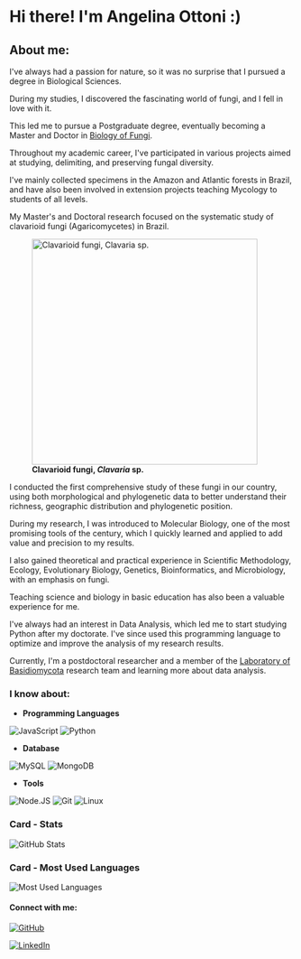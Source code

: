 # **Hi there! I'm Angelina Ottoni** :)

## **About me:**

I've always had a passion for nature, so it was no surprise that I pursued a degree in Biological Sciences.

During my studies, I discovered the fascinating world of fungi, and I fell in love with it.

This led me to pursue a Postgraduate degree, eventually becoming a Master and Doctor in [Biology of Fungi](https://www.ufpe.br/ppgbf).

Throughout my academic career, I've participated in various projects aimed at studying, delimiting, and preserving fungal diversity.

I've mainly collected specimens in the Amazon and Atlantic forests in Brazil, and have also been involved in extension projects teaching Mycology to students of all levels.

My Master's and Doctoral research focused on the systematic study of clavarioid fungi (Agaricomycetes) in Brazil.

<figure>
    <img height="400" src="https://github.com/AngelOttoni/dio-lab-open-source-amo/assets/97471199/171e73c8-7eb3-45ec-bb5f-c01709887172"
         alt="Clavarioid fungi, Clavaria sp.">
    <figcaption><strong>Clavarioid fungi, <em>Clavaria</em> sp.</strong></figcaption>
</figure>

I conducted the first comprehensive study of these fungi in our country, using both morphological and phylogenetic data to better understand their richness, geographic distribution and phylogenetic position.

During my research, I was introduced to Molecular Biology, one of the most promising tools of the century, which I quickly learned and applied to add value and precision to my results.

I also gained theoretical and practical experience in Scientific Methodology, Ecology, Evolutionary Biology, Genetics, Bioinformatics, and Microbiology, with an emphasis on fungi.

Teaching science and biology in basic education has also been a valuable experience for me.

I've always had an interest in Data Analysis, which led me to start studying Python after my doctorate. I've since used this programming language to optimize and improve the analysis of my research results.

Currently, I'm a postdoctoral researcher and a member of the [Laboratory of Basidiomycota](https://www.instagram.com/labb.ufpe/) research team and learning more about data analysis.



### **I know about:**

- **Programming Languages**

![JavaScript](https://img.shields.io/badge/JavaScript-000?style=for-the-badge&logo=javascript)
![Python](https://img.shields.io/badge/Python-000?style=for-the-badge&logo=python)

- **Database**

![MySQL](https://img.shields.io/badge/MySQL-000?style=for-the-badge&logo=mysql)
![MongoDB](https://img.shields.io/badge/MongoDB-000?style=for-the-badge&logo=mongodb)

- **Tools**

![Node.JS](https://img.shields.io/badge/Node.JS-000?style=for-the-badge&logo=nodedotjs)
![Git](https://img.shields.io/badge/Git-000?style=for-the-badge&logo=git)
![Linux](https://img.shields.io/badge/Linux-000?style=for-the-badge&logo=linux)


### **Card - Stats**

![GitHub Stats](https://github-readme-stats.vercel.app/api?username=AngelOttoni&theme=transparent&bg_color=000&border_color=30A3DC&show_icons=true&icon_color=30A3DC&title_color=E94D5F&text_color=FFF)


### **Card - Most Used Languages**

![Most Used Languages](https://github-readme-stats-git-masterrstaa-rickstaa.vercel.app/api/top-langs/?username=AngelOttoni&layout=compact&bg_color=000&border_color=30A3DC&title_color=E94D5F&text_color=FFF)



#### **Connect with me:**

[![GitHub](https://img.shields.io/badge/AngelOttoni-000?style=for-the-badge&logo=github&logoColor=0E76A8)](https://github.com/AngelOttoni)

[![LinkedIn](https://img.shields.io/badge/Angelina_Meiras_Ottoni-000?style=for-the-badge&logo=linkedin&logoColor=0E76A8)](https://www.linkedin.com/in/angelina-meiras-ottoni/)
